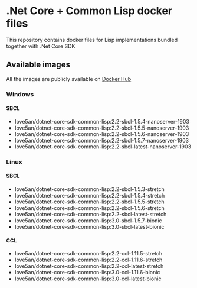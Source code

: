 # .Net Core + Common Lisp docker files

This repository contains docker files for Lisp implementations bundled together with .Net Core SDK

## Available images

All the images are publicly available on [Docker Hub](https://cloud.docker.com/u/love5an/repository/docker/love5an/dotnet-core-sdk-common-lisp)

### Windows

#### SBCL
  * love5an/dotnet-core-sdk-common-lisp:2.2-sbcl-1.5.4-nanoserver-1903
  * love5an/dotnet-core-sdk-common-lisp:2.2-sbcl-1.5.5-nanoserver-1903
  * love5an/dotnet-core-sdk-common-lisp:2.2-sbcl-1.5.6-nanoserver-1903
  * love5an/dotnet-core-sdk-common-lisp:2.2-sbcl-1.5.7-nanoserver-1903
  * love5an/dotnet-core-sdk-common-lisp:2.2-sbcl-latest-nanoserver-1903

### Linux

#### SBCL
  * love5an/dotnet-core-sdk-common-lisp:2.2-sbcl-1.5.3-stretch
  * love5an/dotnet-core-sdk-common-lisp:2.2-sbcl-1.5.4-stretch
  * love5an/dotnet-core-sdk-common-lisp:2.2-sbcl-1.5.5-stretch
  * love5an/dotnet-core-sdk-common-lisp:2.2-sbcl-1.5.6-stretch
  * love5an/dotnet-core-sdk-common-lisp:2.2-sbcl-latest-stretch
  * love5an/dotnet-core-sdk-common-lisp:3.0-sbcl-1.5.7-bionic
  * love5an/dotnet-core-sdk-common-lisp:3.0-sbcl-latest-bionic

#### CCL
  * love5an/dotnet-core-sdk-common-lisp:2.2-ccl-1.11.5-stretch
  * love5an/dotnet-core-sdk-common-lisp:2.2-ccl-1.11.6-stretch
  * love5an/dotnet-core-sdk-common-lisp:2.2-ccl-latest-stretch
  * love5an/dotnet-core-sdk-common-lisp:3.0-ccl-1.11.6-bionic
  * love5an/dotnet-core-sdk-common-lisp:3.0-ccl-latest-bionic

